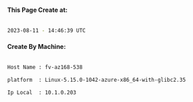 
   
#### This Page Create at:

```bash

2023-08-11 - 14:46:39 UTC

```

#### Create By Machine:

```bash

Host Name : fv-az168-538

platform  : Linux-5.15.0-1042-azure-x86_64-with-glibc2.35

Ip Local  : 10.1.0.203

```

